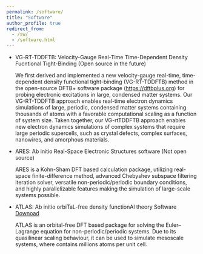 ```yaml
---
permalink: /software/
title: "Software"
author_profile: true
redirect_from: 
  - /sw/
  - /software.html
---
```


* VG-RT-TDDFTB: Velocity-Gauge Real-Time Time-Dependent Density Fucntional Tight-Binding
  (Open source in the future)

  We first derived and implemented a new velocity-gauge real-time, time-dependent density functional tight-binding (VG-RT-TDDFTB) method in the open-source DFTB+ software package (https://dftbplus.org) for probing electronic excitations in large, condensed matter systems. Our VG-RT-TDDFTB approach enables real-time electron dynamics simulations of large, periodic, condensed matter systems containing thousands of atoms with a favorable computational scaling as a function of system size. Taken together, our VG-rtTDDFTB approach enables new electron dynamics simulations of complex systems that require large periodic supercells, such as crystal defects, complex surfaces, nanowires, and amorphous materials.
  
* ARES: Ab initio Real-Space Electronic Structures software
  (Not open source)

  ARES is a Kohn-Sham DFT based calculation package, utilizing real-space finite-difference method, advanced Chebyshev subspace filtering iteration solver, versatile non-periodic/periodic boundary conditions, and highly parallelizable features making the simulation of large-scale systems possible.

* ATLAS: Ab initio orbiTaL-free density functionAl theory Software
  [Downoad](http://atlas-ch.cn/)

  ATLAS is an orbital-free DFT based package for solving the Euler–Lagrange equation for non-periodic/periodic systems. Due to its quasilinear scaling behaviour, it can be used to simulate mesoscale systems, where contains millions atoms per unit cell.
